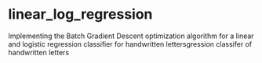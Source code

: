 # linear_log_regression
Implementing the Batch Gradient Descent optimization algorithm for a linear and logistic regression classifier for handwritten lettersgression classifer of handwritten letters
